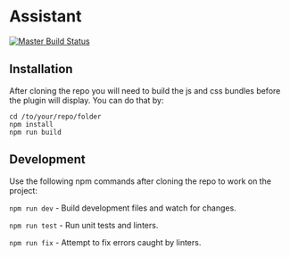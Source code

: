 # Assistant

[![Master Build Status](https://travis-ci.org/beaverbuilder/assistant.svg?branch=master)](https://travis-ci.org/beaverbuilder/assistant)

## Installation
After cloning the repo you will need to build the js and css bundles before the plugin will display. You can do that by:

```
cd /to/your/repo/folder
npm install
npm run build
```

## Development
Use the following npm commands after cloning the repo to work on the project:

`npm run dev` - Build development files and watch for changes.

`npm run test` - Run unit tests and linters.

`npm run fix` - Attempt to fix errors caught by linters.
